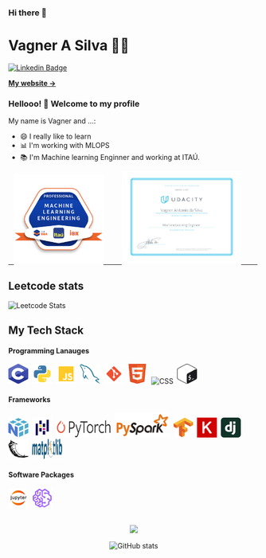 ### Hi there 👋

<!--
**vagnerasilva/vagnerasilva** is a ✨ _special_ ✨ repository because its `README.md` (this file) appears on your GitHub profile.

Here are some ideas to get you started:

- 🔭 I’m currently working on ...
- 🌱 I’m currently learning ...
- 👯 I’m looking to collaborate on ...
- 🤔 I’m looking for help with ...
- 💬 Ask me about ...
- 📫 How to reach me: ...
- 😄 Pronouns: ...
- ⚡ Fun fact: ...
-->


# Vagner A Silva :man_technologist:

[![Linkedin Badge](https://img.shields.io/badge/-LinkedIn-blue?style=flat-square&logo=Linkedin&logoColor=white&link=https://www.linkedin.com/in/jrmarcelo/)](https://www.linkedin.com/in/vagnerasilva/)

**[My website &rarr;](https://focanocodigo.com.br)**

### Hellooo! 👋 Welcome to my profile

My name is Vagner and ...:

 - 😄 I really like to learn
 - 📊 I'm working with MLOPS
 - 📚 I'm Machine learning Enginner and working at ITAÚ.

 
 <a href="https://brasilopenbadge.com.br/pages/badge/5437ec4c055812415dad1085c75f669d"> &ensp; 
   <img width = "180px" src = "https://github.com/vagnerasilva/portifolio_certificates/blob/master/badge_MLE.png"> &ensp; &ensp; &ensp; 
   <img width = "240px" src = "https://github.com/vagnerasilva/portifolio_certificates/blob/master/udacity.png"> &ensp; &ensp; &ensp; 
</a>
 
 
 
## Leetcode stats

![Leetcode Stats](https://leetcard.jacoblin.cool/vagnerantoniodasilva?theme=dark&&ext=activity)



<!--Skills Section-->
## My Tech Stack
<p align="left">
	<h4> Programming Lanauges</h4><p>
	<img src="https://github.com/vagnerasilva/vagnerasilva/blob/master/icons/c.svg" alt="C" width="40" height="40" />&nbsp;
	<img src="https://github.com/PKief/vscode-material-icon-theme/blob/main/icons/python.svg" alt="python" width="40" height="40" />&nbsp;
	<img src="https://github.com/PKief/vscode-material-icon-theme/blob/main/icons/javascript.svg" alt="javascript" width="40" height="40" />&nbsp;
	<img src="https://github.com/vagnerasilva/vagnerasilva/blob/master/icons/mysql.svg" alt="SQL" width="40" height="40" />&nbsp;
	<img src="https://github.com/vagnerasilva/vagnerasilva/blob/master/icons/git.svg" alt="Git" width="40" height="40" />&nbsp;
	<img src="https://github.com/vagnerasilva/vagnerasilva/blob/master/icons/html.svg" alt="HTML" width="40" height="40" />&nbsp;
	<img src="https://github.com/vagnerasilva/vagnerasilva/blob/master/icons/css.svg" alt="CSS" width="40" height="40" />&nbsp;
	<img src="https://github.com/vagnerasilva/vagnerasilva/blob/master/icons/bash1.svg" alt="Bash" width="40" height="40" />&nbsp;</p>
	<h4> Frameworks</h4><p>
	<img src="https://github.com/vagnerasilva/vagnerasilva/blob/master/icons/numpy.svg" alt="Numpy" width="40" height="40" />&nbsp;
	<img src="https://github.com/vagnerasilva/vagnerasilva/blob/master/icons/pandas.svg" alt="Pandas" width="40" height="40" />&nbsp;	
	<img src="https://github.com/vagnerasilva/vagnerasilva/blob/master/icons/pytorch.png" alt="PyTorch" width="110" height="35" />&nbsp;
	<img src="https://github.com/vagnerasilva/vagnerasilva/blob/master/icons/pyspark.png" alt="PySpark" width="110" height="50" />&nbsp;
	<img src="https://github.com/vagnerasilva/vagnerasilva/blob/master/icons/tensorflow-tf.svg" alt="TensorFlow" width="40" height="40" />&nbsp;
	<img src="https://github.com/vagnerasilva/vagnerasilva/blob/master/icons/keras.svg" alt="Keras" width="40" height="40" />&nbsp;
	<img src="https://github.com/vagnerasilva/vagnerasilva/blob/master/icons/django.svg" alt="Django" width="40" height="40" />&nbsp;
	<img src="https://github.com/vagnerasilva/vagnerasilva/blob/master/icons/flask.svg" alt="Flask" width="40" height="40" />&nbsp;
	<img src="https://github.com/vagnerasilva/vagnerasilva/blob/master/icons/matplotlib.svg" alt="Matplotlib" width="60" height="40" />&nbsp;</p>
	<h4>Software Packages</h4><p>
	<img src="https://github.com/vagnerasilva/vagnerasilva/blob/master/icons/jupyter.png" alt="Jupyter" width="40" height="40" />&nbsp;
	<img src="https://github.com/vagnerasilva/vagnerasilva/blob/master/icons/sagemaker.png" alt="Sagemaker" width="40" height="40" />&nbsp;
	</p>
</p><br>
<!--Connect Section-->


<div align="center">
  <a href="https://github.com/utomoreza">
    <img src="https://github-readme-stats.vercel.app/api/top-langs/?username=vagnerasilva&theme=radical&hide=glsl,python" />
  </a>
</div>

<div align="center">

![GitHub stats](https://github-readme-stats.vercel.app/api?username=vagnerasilva&count_private=true&show_icons=true&title_color=f6bd4b&bg_color=000000&icon_color=f6bd4b&border_color=f6bd4b&text_color=fef9ff&hide_title=true)

</div>
